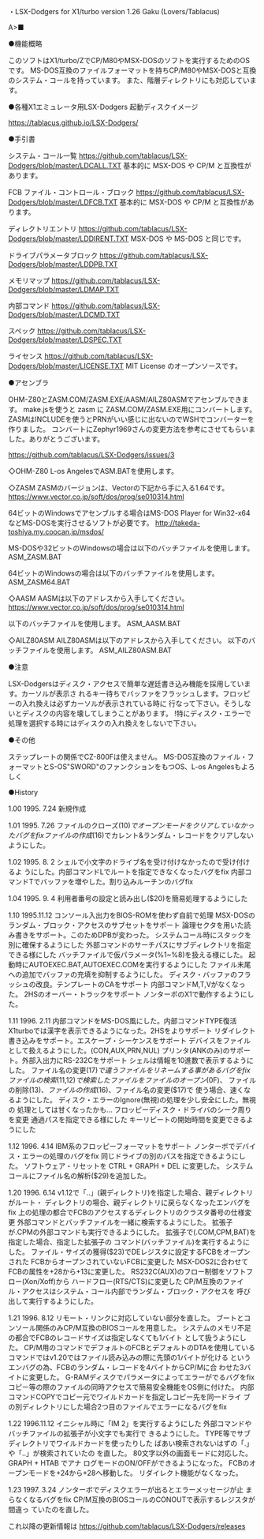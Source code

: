 ・LSX-Dodgers for X1/turbo version 1.26 Gaku (Lovers/Tablacus)

A>■


●機能概略

 このソフトはX1/turbo/ZでCP/M80やMSX-DOSのソフトを実行するためのOSです。
MS-DOS互換のファイルフォーマットを持ちCP/M80やMSX-DOSと互換のシステム・コールを持っています。
また、階層ディレクトリにも対応しています。


●各種X1エミュレータ用LSX-Dodgers 起動ディスクイメージ

https://tablacus.github.io/LSX-Dodgers/


●手引書

システム・コール一覧
https://github.com/tablacus/LSX-Dodgers/blob/master/LDCALL.TXT
基本的に MSX-DOS や CP/M と互換性があります。

FCB ファイル・コントロール・ブロック
https://github.com/tablacus/LSX-Dodgers/blob/master/LDFCB.TXT
基本的に MSX-DOS や CP/M と互換性があります。

ディレクトリエントリ
https://github.com/tablacus/LSX-Dodgers/blob/master/LDDIRENT.TXT
MSX-DOS や MS-DOS と同じです。

ドライブパラメータブロック
https://github.com/tablacus/LSX-Dodgers/blob/master/LDDPB.TXT

メモリマップ
https://github.com/tablacus/LSX-Dodgers/blob/master/LDMAP.TXT

内部コマンド
https://github.com/tablacus/LSX-Dodgers/blob/master/LDCMD.TXT

スペック
https://github.com/tablacus/LSX-Dodgers/blob/master/LDSPEC.TXT

ライセンス
https://github.com/tablacus/LSX-Dodgers/blob/master/LICENSE.TXT
MIT License のオープンソースです。


●アセンブラ

OHM-Z80とZASM.COM/ZASM.EXE/AASM/AILZ80ASMでアセンブルできます。
make.jsを使うと zasm に ZASM.COM/ZASM.EXE用にコンバートします。
ZASMはINCLUDEを使うとPRNがいい感じに出ないのでWSHでコンバーターを作りました。
コンバートにZephyr1969さんの変更方法を参考にさせてもらいました。ありがとうございます。

https://github.com/tablacus/LSX-Dodgers/issues/3

◇OHM-Z80
L-os AngelesでASM.BATを使用します。

◇ZASM
ZASMのバージョンは、Vectorの下記から手に入る1.64です。
https://www.vector.co.jp/soft/dos/prog/se010314.html

64ビットのWindowsでアセンブルする場合はMS-DOS Player for Win32-x64などMS-DOSを実行させるソフトが必要です。
http://takeda-toshiya.my.coocan.jp/msdos/

MS-DOSや32ビットのWindowsの場合は以下のバッチファイルを使用します。
ASM_ZASM.BAT

64ビットのWindowsの場合は以下のバッチファイルを使用します。
ASM_ZASM64.BAT

◇AASM
AASMは以下のアドレスから入手してください。
https://www.vector.co.jp/soft/dos/prog/se010314.html

以下のバッチファイルを使用します。
ASM_AASM.BAT

◇AILZ80ASM
AILZ80ASMは以下のアドレスから入手してください。
以下のバッチファイルを使用します。
ASM_AILZ80ASM.BAT


●注意

 LSX-Dodgersはディスク・アクセスで簡単な遅廷書き込み機能を採用しています。カーソルが表示さ
れるキー待ちでバッファをフラッシュします。フロッピーの入れ換えは必ずカーソルが表示されている時に
行なって下さい。そうしないとディスクの内容を壊してしまうことがあります。
!特にディスク・エラーで処理を選択する時にはディスクの入れ換えをしないで下さい。


●その他

 ステップレートの関係でCZ-800Fは使えません。
MS-DOS互換のファイル・フォーマットとS-OS"SWORD"のファンクションをもつOS、L-os Angelesもよろしく


●History

1.00	1995. 7.24
新規作成

1.01	1995. 7.26
ファイルのクローズ($10)でオープンモードをクリアしていなかったバグをfix
ファイルの作成($16)でカレント&ランダム・レコードをクリアしないようにした。

1.02	1995. 8. 2
シェルで小文字のドライブ名を受け付けなかったので受け付けるよ
うにした。内部コマンドLでルートを指定できなくなったバグをfix
内部コマンドTでバッファを増やした。割り込みルーチンのバグfix

1.04	1995. 9. 4
利用者番号の設定と読み出し($20)を簡易処理するようにした

1.10	1995.11.12
コンソール入出力をBIOS-ROMを使わず自前で処理
MSX-DOSのランダム・ブロック・アクセスのサブセットをサポート
論理セクタを用いた読み書きをサポート。このためDPBが変わった。
システムコール時にスタックを別に確保するようにした
外部コマンドのサーチパスにサブディレクトリを指定できる様にした
バッチファイルで仮パラメータ(%1~%8)を扱える様にした。
起動時にAUTOEXEC.BAT,AUTOEXEC.COMを実行するようにした
ファイル末尾への追加でバッファの充填を抑制するようにした。
ディスク・バッファのフラッシュの改良。テンプレートのCAをサポート
内部コマンドM,T,Vがなくなった。
2HSのオーバー・トラックをサポート
ノンターボのX1で動作するようにした。

1.11	1996. 2.11
内部コマンドをMS-DOS風にした。内部コマンドTYPE復活
X1turboでは漢字を表示できるようになった。2HSをよりサポート
リダイレクト書き込みをサポート。エスケープ・シーケンスをサポート
デバイスをファイルとして扱えるようにした。(CON,AUX,PRN,NUL)
プリンタ(ANKのみ)のサポート。外部入出力にRS-232Cをサポート
シェルは情報を10進数で表示するようにした。
ファイル名の変更($17)で違うファイルをリネームする事があるバグをfix
ファイルの検索($11,$12)で検索したファイルをファイルのオープン($0F)、
ファイルの削除($13)、ファイルの作成($16)、ファイル名の変更($17)で
使う場合、速くなるようにした。
ディスク・エラーのIgnore(無視)の処理を少し安全にした。無視の
処理としては甘くなったかも…
フロッピーディスク・ドライバのシーク周りを変更
通過パスを指定できる様にした
キーリピートの開始時間を変更できるようにした

1.12	1996. 4.14
IBM系のフロッピーフォーマットをサポート
ノンターボでデバイス・エラーの処理のバグをfix
同じドライブの別のパスを指定できるようにした。
ソフトウェア・リセットを CTRL + GRAPH + DEL に変更した。
システムコールにファイル名の解析($29)を追加した。

1.20	1996. 6.14
v1.12で「..」(親ディレクトリ)を指定した場合、親ディレクトリがルート・
ディレクトリの場合、親ディレクトリに戻らなくなったエンバグをfix
上の処理の都合でFCBのアクセスするディレクトリのクラスタ番号の仕様変更
外部コマンドとバッチファイルを一緒に検索するようにした。
拡張子が.CPMの外部コマンドも実行できるようにした。
拡張子で(.COM,CPM,BAT)を指定した場合、指定した拡張子の
コマンド(バッチファイル)を実行するようにした。
ファイル・サイズの獲得($23)でDEレジスタに設定するFCBをオープンされた
FCBからオープンされていないFCBに変更した
MSX-DOS2に合わせてFCBの属性を+28から+13に変更した。
RS232C(AUX)のフロー制御をソフトフロー(Xon/Xoff)から
ハードフロー(RTS/CTS)に変更した
CP/M互換のファイル・アクセスはシステム・コール内部でランダム・ブロック・アクセスを
呼び出して実行するようにした。

1.21	1996. 8.12
リモート・リンクに対応していない部分を直した。
ブートとコンソール関係のみCP/M互換のBIOSコールを用意した。
システムのメモリ不足の都合でFCBのレコードサイズは指定しなくても1バイト
として扱うようにした。
CP/M用のコマンドでデフォルトのFCBとデフォルトのDTAを使用している
コマンドではv1.20ではファイル読み込みの際に先頭の1バイトが化ける
というエンバグの為、FCBのランダム・レコードを4バイトからCP/Mに合
わせた3バイトに変更した。
G-RAMディスクでパラメータによってエラーがでるバグをfix
コピー等の際のファイルの同時アクセスで簡易安全機能をOS側に付けた。
内部コマンドCOPYでコピー元でワイルドカードを指定しコピー先を同一ドライ
ブの別ディレクトリにした場合2つ目のファイルでエラーになるバグをfix

1.22	1996.11.12
イニシャル時に「IM 2」を実行するようにした
外部コマンドやバッチファイルの拡張子が小文字でも実行で
きるようにした。
TYPE等でサブディレクトリでワイルドカードを使ったりした
ばあい検索されないはずの「.」や「..」が検索されていたの
を直した。
80文字以外の画面モードに対応した。 GRAPH + HTAB でアナ
ログモードのON/OFFができるようになった。
FCBのオープンモードを+24から+28へ移動した。
リダイレクト機能がなくなった。

1.23	1997. 3.24
ノンターボでディスクエラーが出るとエラーメッセージが止
まらなくなるバグをfix
CP/M互換のBIOSコールのCONOUTで表示するレジスタが間違っ
ていたのを直した。

これ以降の更新情報は
https://github.com/tablacus/LSX-Dodgers/releases